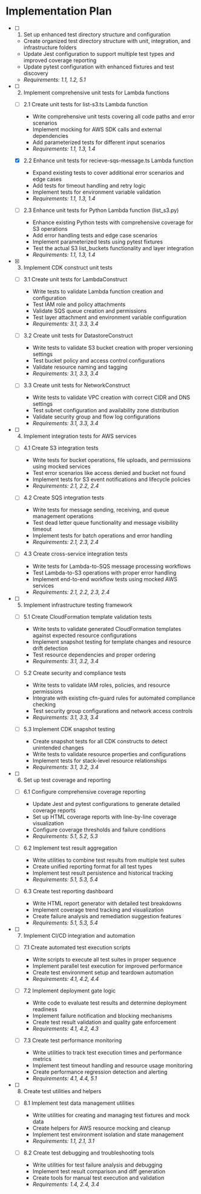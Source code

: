 # Implementation Plan

- [ ] 1. Set up enhanced test directory structure and configuration

  - Create organized test directory structure with unit, integration, and infrastructure folders
  - Update Jest configuration to support multiple test types and improved coverage reporting
  - Update pytest configuration with enhanced fixtures and test discovery
  - _Requirements: 1.1, 1.2, 5.1_

- [ ] 2. Implement comprehensive unit tests for Lambda functions

  - [ ] 2.1 Create unit tests for list-s3.ts Lambda function

    - Write comprehensive unit tests covering all code paths and error scenarios
    - Implement mocking for AWS SDK calls and external dependencies
    - Add parameterized tests for different input scenarios
    - _Requirements: 1.1, 1.3, 1.4_

  - [x] 2.2 Enhance unit tests for recieve-sqs-message.ts Lambda function

    - Expand existing tests to cover additional error scenarios and edge cases
    - Add tests for timeout handling and retry logic
    - Implement tests for environment variable validation
    - _Requirements: 1.1, 1.3, 1.4_

  - [ ] 2.3 Enhance unit tests for Python Lambda function (list_s3.py)
    - Enhance existing Python tests with comprehensive coverage for S3 operations
    - Add error handling tests and edge case scenarios
    - Implement parameterized tests using pytest fixtures
    - Test the actual S3 list_buckets functionality and layer integration
    - _Requirements: 1.1, 1.3, 1.4_

- [x] 3. Implement CDK construct unit tests

  - [ ] 3.1 Create unit tests for LambdaConstruct

    - Write tests to validate Lambda function creation and configuration
    - Test IAM role and policy attachments
    - Validate SQS queue creation and permissions
    - Test layer attachment and environment variable configuration
    - _Requirements: 3.1, 3.3, 3.4_

  - [ ] 3.2 Create unit tests for DatastoreConstruct

    - Write tests to validate S3 bucket creation with proper versioning settings
    - Test bucket policy and access control configurations
    - Validate resource naming and tagging
    - _Requirements: 3.1, 3.3, 3.4_

  - [ ] 3.3 Create unit tests for NetworkConstruct
    - Write tests to validate VPC creation with correct CIDR and DNS settings
    - Test subnet configuration and availability zone distribution
    - Validate security group and flow log configurations
    - _Requirements: 3.1, 3.3, 3.4_

- [ ] 4. Implement integration tests for AWS services

  - [ ] 4.1 Create S3 integration tests

    - Write tests for bucket operations, file uploads, and permissions using mocked services
    - Test error scenarios like access denied and bucket not found
    - Implement tests for S3 event notifications and lifecycle policies
    - _Requirements: 2.1, 2.2, 2.4_

  - [ ] 4.2 Create SQS integration tests

    - Write tests for message sending, receiving, and queue management operations
    - Test dead letter queue functionality and message visibility timeout
    - Implement tests for batch operations and error handling
    - _Requirements: 2.1, 2.3, 2.4_

  - [ ] 4.3 Create cross-service integration tests
    - Write tests for Lambda-to-SQS message processing workflows
    - Test Lambda-to-S3 operations with proper error handling
    - Implement end-to-end workflow tests using mocked AWS services
    - _Requirements: 2.1, 2.2, 2.3, 2.4_

- [ ] 5. Implement infrastructure testing framework

  - [ ] 5.1 Create CloudFormation template validation tests

    - Write tests to validate generated CloudFormation templates against expected resource configurations
    - Implement snapshot testing for template changes and resource drift detection
    - Test resource dependencies and proper ordering
    - _Requirements: 3.1, 3.2, 3.4_

  - [ ] 5.2 Create security and compliance tests

    - Write tests to validate IAM roles, policies, and resource permissions
    - Integrate with existing cfn-guard rules for automated compliance checking
    - Test security group configurations and network access controls
    - _Requirements: 3.1, 3.3, 3.4_

  - [ ] 5.3 Implement CDK snapshot testing
    - Create snapshot tests for all CDK constructs to detect unintended changes
    - Write tests to validate resource properties and configurations
    - Implement tests for stack-level resource relationships
    - _Requirements: 3.1, 3.2, 3.4_

- [ ] 6. Set up test coverage and reporting

  - [ ] 6.1 Configure comprehensive coverage reporting

    - Update Jest and pytest configurations to generate detailed coverage reports
    - Set up HTML coverage reports with line-by-line coverage visualization
    - Configure coverage thresholds and failure conditions
    - _Requirements: 5.1, 5.2, 5.3_

  - [ ] 6.2 Implement test result aggregation

    - Write utilities to combine test results from multiple test suites
    - Create unified reporting format for all test types
    - Implement test result persistence and historical tracking
    - _Requirements: 5.1, 5.3, 5.4_

  - [ ] 6.3 Create test reporting dashboard
    - Write HTML report generator with detailed test breakdowns
    - Implement coverage trend tracking and visualization
    - Create failure analysis and remediation suggestion features
    - _Requirements: 5.1, 5.3, 5.4_

- [ ] 7. Implement CI/CD integration and automation

  - [ ] 7.1 Create automated test execution scripts

    - Write scripts to execute all test suites in proper sequence
    - Implement parallel test execution for improved performance
    - Create test environment setup and teardown automation
    - _Requirements: 4.1, 4.2, 4.4_

  - [ ] 7.2 Implement deployment gate logic

    - Write code to evaluate test results and determine deployment readiness
    - Implement failure notification and blocking mechanisms
    - Create test result validation and quality gate enforcement
    - _Requirements: 4.1, 4.2, 4.3_

  - [ ] 7.3 Create test performance monitoring
    - Write utilities to track test execution times and performance metrics
    - Implement test timeout handling and resource usage monitoring
    - Create performance regression detection and alerting
    - _Requirements: 4.1, 4.4, 5.1_

- [ ] 8. Create test utilities and helpers

  - [ ] 8.1 Implement test data management utilities

    - Write utilities for creating and managing test fixtures and mock data
    - Create helpers for AWS resource mocking and cleanup
    - Implement test environment isolation and state management
    - _Requirements: 1.1, 2.1, 3.1_

  - [ ] 8.2 Create test debugging and troubleshooting tools
    - Write utilities for test failure analysis and debugging
    - Implement test result comparison and diff generation
    - Create tools for manual test execution and validation
    - _Requirements: 1.4, 2.4, 3.4_
